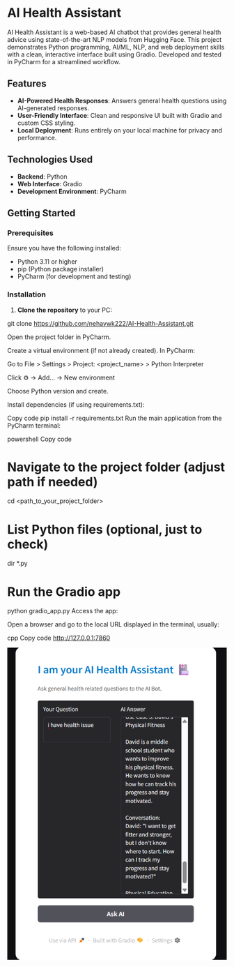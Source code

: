# AI Health Assistant

AI Health Assistant is a web-based AI chatbot that provides general health advice using state-of-the-art NLP models from Hugging Face. This project demonstrates Python programming, AI/ML, NLP, and web deployment skills with a clean, interactive interface built using Gradio. Developed and tested in PyCharm for a streamlined workflow.

## Features

- **AI-Powered Health Responses**: Answers general health questions using AI-generated responses.
- **User-Friendly Interface**: Clean and responsive UI built with Gradio and custom CSS styling.
- **Local Deployment**: Runs entirely on your local machine for privacy and performance.

## Technologies Used

- **Backend**: Python
- **Web Interface**: Gradio
- **Development Environment**: PyCharm

## Getting Started

### Prerequisites

Ensure you have the following installed:

- Python 3.11 or higher
- pip (Python package installer)
- PyCharm (for development and testing)

### Installation

1. **Clone the repository** to your PC:

git clone https://github.com/nehavwk222/AI-Health-Assistant.git

Open the project folder in PyCharm.

Create a virtual environment (if not already created). In PyCharm:

Go to File > Settings > Project: <project_name> > Python Interpreter

Click ⚙️ → Add... → New environment

Choose Python version and create.

Install dependencies (if using requirements.txt):

Copy code
pip install -r requirements.txt
Run the main application from the PyCharm terminal:

powershell
Copy code
# Navigate to the project folder (adjust path if needed)
cd <path_to_your_project_folder>

# List Python files (optional, just to check)
dir *.py

# Run the Gradio app
python gradio_app.py
Access the app:

Open a browser and go to the local URL displayed in the terminal, usually:

cpp
Copy code
http://127.0.0.1:7860

![AI Health Assistant Interface](AI-Health-Assistant.png)

